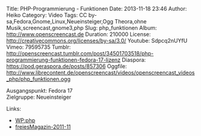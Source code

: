 Title: PHP-Programmierung - Funktionen
Date: 2013-11-18 23:46
Author: Heiko
Category: Video
Tags: CC by-sa,Fedora,Gnome,Linux,Neueinsteiger,Ogg Theora,ohne Musik,screencast,gnome3,php
Slug: php_funktionen
Album: http://www.openscreencast.de
Duration: 210000
License: http://creativecommons.org/licenses/by-sa/3.0/
Youtube: Sdpcq2nUYfU
Vimeo: 79595735
Tumblr: http://openscreencast.tumblr.com/post/34501703518/php-programmierung-funktionen-fedora-17-lizenz
Diaspora: https://pod.geraspora.de/posts/857306
Oggfile: http://www.librecontent.de/openscreencast/videos/openscreencast_videos_php/php_funktionen.ogg

Ausgangspunkt: Fedora 17  
Zielgruppe: Neueinsteiger  

Links:

  * [WP:php](https://de.wikipedia.org/wiki/Php "Link zu WP:php" )
  * [freiesMagazin-2011-11](http://www.freiesmagazin.de/freiesMagazin-2011-11 "Link zu freiesmagazin.de" )

